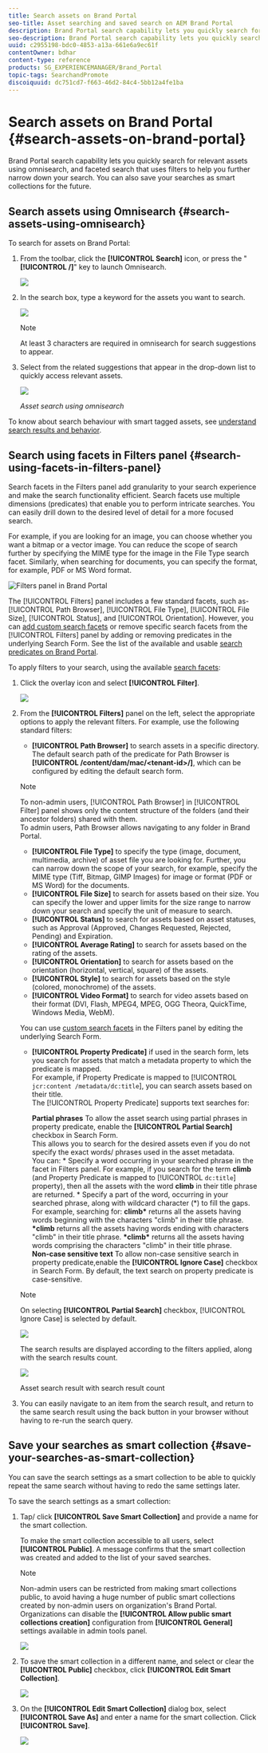 ```yaml
---
title: Search assets on Brand Portal
seo-title: Asset searching and saved search on AEM Brand Portal
description: Brand Portal search capability lets you quickly search for relevant assets using omnisearch, and search filters help you further narrow down your search. Save your searches as smart collections for future.
seo-description: Brand Portal search capability lets you quickly search for relevant assets using omnisearch, and search filters help you further narrow down your search. Save your searches as smart collections for future.
uuid: c2955198-bdc0-4853-a13a-661e6a9ec61f
contentOwner: bdhar
content-type: reference
products: SG_EXPERIENCEMANAGER/Brand_Portal
topic-tags: SearchandPromote
discoiquuid: dc751cd7-f663-46d2-84c4-5bb12a4fe1ba
---
```


# Search assets on Brand Portal {#search-assets-on-brand-portal}

Brand Portal search capability lets you quickly search for relevant assets using omnisearch, and faceted search that uses filters to help you further narrow down your search. You can also save your searches as smart collections for the future.

## Search assets using Omnisearch {#search-assets-using-omnisearch}

To search for assets on Brand Portal:

1. From the toolbar, click the **[!UICONTROL Search]** icon, or press the "**[!UICONTROL /]**" key to launch Omnisearch.

   ![](assets/omnisearchicon-1.png)

1. In the search box, type a keyword for the assets you want to search.

   ![](assets/omnisearch.png)

   >[!NOTE]
   >
   >At least 3 characters are required in omnisearch for search suggestions to appear.

1. Select from the related suggestions that appear in the drop-down list to quickly access relevant assets.

   ![](assets/assets-search-result.png)

   *Asset search using omnisearch*

To know about search behaviour with smart tagged assets, see [understand search results and behavior](https://helpx.adobe.com/experience-manager/6-5/assets/using/search-assets.html).

## Search using facets in Filters panel {#search-using-facets-in-filters-panel}

Search facets in the Filters panel add granularity to your search experience and make the search functionality efficient. Search facets use multiple dimensions (predicates) that enable you to perform intricate searches. You can easily drill down to the desired level of detail for a more focused search.

For example, if you are looking for an image, you can choose whether you want a bitmap or a vector image. You can reduce the scope of search further by specifying the MIME type for the image in the File Type search facet. Similarly, when searching for documents, you can specify the format, for example, PDF or MS Word format.

![Filters panel in Brand Portal](assets/file-type-search.png "Filters panel in Brand Portal")

The [!UICONTROL Filters] panel includes a few standard facets, such as- [!UICONTROL Path Browser], [!UICONTROL File Type], [!UICONTROL File Size], [!UICONTROL Status], and [!UICONTROL Orientation]. However, you can [add custom search facets](../using/brand-portal-search-facets.md) or remove specific search facets from the [!UICONTROL Filters] panel by adding or removing predicates in the underlying Search Form. See the list of the available and usable [search predicates on Brand Portal](../using/brand-portal-search-facets.md#list-of-search-predicates).

To apply filters to your search, using the available [search facets](../using/brand-portal-search-facets.md):

1. Click the overlay icon and select **[!UICONTROL Filter]**.

   ![](assets/selectorrail.png)

2. From the **[!UICONTROL Filters]** panel on the left, select the appropriate options to apply the relevant filters.
   For example, use the following standard filters:

    * **[!UICONTROL Path Browser]** to search assets in a specific directory. The default search path of the predicate for Path Browser is **[!UICONTROL /content/dam/mac/&lt;tenant-id&gt;/]**, which can be configured by editing the default search form.

   >[!NOTE]
   >
   >To non-admin users, [!UICONTROL Path Browser] in [!UICONTROL Filter] panel shows only the content structure of the folders (and their ancestor folders) shared with them.  
   >To admin users, Path Browser allows navigating to any folder in Brand Portal.

    * **[!UICONTROL File Type]** to specify the type (image, document, multimedia, archive) of asset file you are looking for. Further, you can narrow down the scope of your search, for example, specify the MIME type (Tiff, Bitmap, GIMP Images) for image or format (PDF or MS Word) for the documents.
    * **[!UICONTROL File Size]** to search for assets based on their size. You can specify the lower and upper limits for the size range to narrow down your search and specify the unit of measure to search.
    * **[!UICONTROL Status]** to search for assets based on asset statuses, such as Approval (Approved, Changes Requested, Rejected, Pending) and Expiration.
    * **[!UICONTROL Average Rating]** to search for assets based on the rating of the assets.
    * **[!UICONTROL Orientation]** to search for assets based on the orientation (horizontal, vertical, square) of the assets.
    * **[!UICONTROL Style]** to search for assets based on the style (colored, monochrome) of the assets.
    * **[!UICONTROL Video Format]** to search for video assets based on their format (DVI, Flash, MPEG4, MPEG, OGG Theora, QuickTime, Windows Media, WebM).

   You can use [custom search facets](../using/brand-portal-search-facets.md) in the Filters panel by editing the underlying Search Form.

    * **[!UICONTROL Property Predicate]** if used in the search form, lets you search for assets that match a metadata property to which the predicate is mapped.  
      For example, if Property Predicate is mapped to [!UICONTROL `jcr:content /metadata/dc:title`], you can search assets based on their title.  
      The [!UICONTROL Property Predicate] supports text searches for:  

      **Partial phrases**
      To allow the asset search using partial phrases in property predicate, enable the **[!UICONTROL Partial Search]** checkbox in Search Form.  
      This allows you to search for the desired assets even if you do not specify the exact words/ phrases used in the asset metadata.  
      You can:
          * Specify a word occurring in your searched phrase in the facet in Filters panel. For example, if you search for the term **climb** (and Property Predicate is mapped to [!UICONTROL `dc:title`] property), then all the assets with the word **climb** in their title phrase are returned.
          * Specify a part of the word, occurring in your searched phrase, along with wildcard character (&#42;) to fill the gaps.
          For example, searching for:
          **climb&#42;** returns all the assets having words beginning with the characters "climb" in their title phrase.
          **&#42;climb** returns all the assets having words ending with characters "climb" in their title phrase.
          **&#42;climb&#42;** returns all the assets having words comprising the characters "climb" in their title phrase.  
      **Non-case sensitive text**
      To allow non-case sensitive search in property predicate,enable the **[!UICONTROL Ignore Case]** checkbox in Search Form. By default, the text search on property predicate is case-sensitive.

   >[!NOTE]
   >
   >On selecting **[!UICONTROL Partial Search]** checkbox, [!UICONTROL Ignore Case] is selected by default.

   ![](assets/wildcard-prop-1.png)

   The search results are displayed according to the filters applied, along with the search results count.

   ![](assets/omnisearch-with-filters.png)

   Asset search result with search result count

3. You can easily navigate to an item from the search result, and return to the same search result using the back button in your browser without having to re-run the search query.

## Save your searches as smart collection {#save-your-searches-as-smart-collection}

You can save the search settings as a smart collection to be able to quickly repeat the same search without having to redo the same settings later.

To save the search settings as a smart collection:

1. Tap/ click **[!UICONTROL Save Smart Collection]** and provide a name for the smart collection.

   To make the smart collection accessible to all users, select **[!UICONTROL Public]**. A message confirms that the smart collection was created and added to the list of your saved searches.

   >[!NOTE]
   >
   >Non-admin users can be restricted from making smart collections public, to avoid having a huge number of public smart collections created by non-admin users on organization's Brand Portal. Organizations can disable the **[!UICONTROL Allow public smart collections creation]** configuration from **[!UICONTROL General]** settings available in admin tools panel.

   ![](assets/save_smartcollectionui.png)

2. To save the smart collection in a different name, and select or clear the **[!UICONTROL Public]** checkbox, click **[!UICONTROL Edit Smart Collection]**.

   ![](assets/edit_smartcollection.png)

3. On the **[!UICONTROL Edit Smart Collection]** dialog box, select **[!UICONTROL Save As]** and enter a name for the smart collection. Click **[!UICONTROL Save]**.

   ![](assets/saveas_smartsearch.png)
